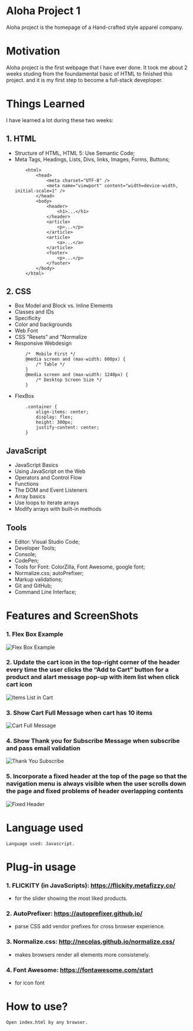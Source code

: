 # Aloha Project 1
Aloha project is the homepage of a Hand-crafted style apparel company.

# Motivation
Aloha project is the first webpage that I have ever done. It took me about 2 weeks studing from the foundamental basic of HTML to finished this project. and it is my first step to become a full-stack deveploper.

# Things Learned
I have learned a lot during these two weeks:
## 1. HTML
- Structure of HTML, HTML 5: Use Semantic Code; 
- Meta Tags, Headings, Lists, Divs, links, Images, Forms, Buttons;
    ```
        <html>
            <head>
                <meta charset="UTF-8" />
                <meta name="viewport" content="width=device-width, initial-scale=1" />
            </head>
            <body>
                <header>
                    <h1>...</h1>
                </header>
                <article>
                    <p>...</p>
                </article>
                <article>
                    <a>...</a>
                </article>
                <footer>
                    <p>...</p>
                </footer>
            </body>
        </html>
    ```
## 2. CSS
- Box Model and Block vs. Inline Elements
- Classes and IDs
- Specificity
- Color and backgrounds
- Web Font
- CSS "Resets" and "Normalize
- Responsive Webdesign
    ```
        /*  Mobile First */
        @media screen and (max-width: 600px) {
            /* Table */
        }
        @media screen and (max-width: 1240px) {
            /* Desktop Screen Size */
        }
    ```
- FlexBox
    ```
        .container {
            align-items: center;
            display: flex;
            height: 300px;
            justify-content: center;
        }
    ```
## JavaScript
- JavaScript Basics
- Using JavaScript on the Web
- Operators and Control Flow
- Functions
- The DOM and Event Listeners
- Array basics
- Use loops to iterate arrays
- Modify arrays with built-in methods
## Tools
- Editor: Visual Studio Code;
- Developer Tools;
- Console;
- CodePen;
- Tools for Font: ColorZilla, Font Awesome, google font;
- Normalize.css; autoPrefixer;
- Markup validations;
- Git and GitHub;
- Command Line Interface;

# Features and ScreenShots
### 1. Flex Box Example
![Flex Box Example](readme-screenshots/flexbox.png)
### 2. Update the cart icon in the top-right corner of the header every time the user clicks the “Add to Cart” button for a product and alart message pop-up with item list when click cart icon
![Items List in Cart](readme-screenshots/cart-item-list-alart.png)
### 3. Show Cart Full Message when cart has 10 items
![Cart Full Message](readme-screenshots/cart-full-alart.png)
### 4. Show Thank you for Subscribe Message when subscribe and pass email validation
![Thank You Subscribe](readme-screenshots/thank-you-for-subscribe-alart.png)
### 5. Incorporate a fixed header at the top of the page so that the navigation menu is always visible when the user scrolls down the page and fixed problems of header overlapping contents
![Fixed Header](readme-screenshots/fixed-header.png)

# Language used
    Language used: Javascript.

# Plug-in usage
### 1. FLICKITY (in JavaScripts): https://flickity.metafizzy.co/
- for the slider showing the most liked products.   
### 2. AutoPrefixer: https://autoprefixer.github.io/
- parse CSS add vendor prefixes for cross browser experience.
### 3. Normalize.css: http://necolas.github.io/normalize.css/
- makes browsers render all elements more consistenely.
### 4. Font Awesome: https://fontawesome.com/start
- for icon font

# How to use?
    Open index.html by any browser.
